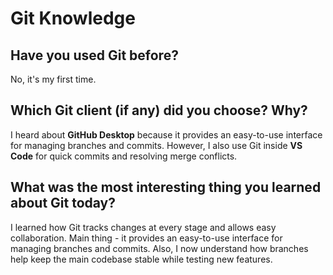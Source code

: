 # Git Knowledge

## Have you used Git before?  
No, it's my first time.

## Which Git client (if any) did you choose? Why?  
I heard about **GitHub Desktop** because it provides an easy-to-use interface for managing branches and commits. However, I also use Git inside **VS Code** for quick commits and resolving merge conflicts.

## What was the most interesting thing you learned about Git today?  
I learned how Git tracks changes at every stage and allows easy collaboration. Main thing - it provides an easy-to-use interface for managing branches and commits.
Also, I now understand how branches help keep the main codebase stable while testing new features. 
